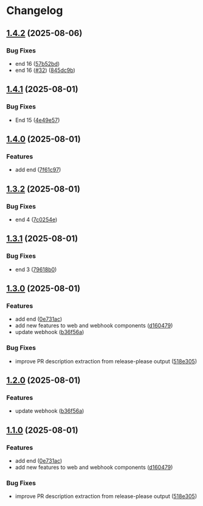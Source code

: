 # Changelog

## [1.4.2](https://github.com/thanadolps/rps/compare/webhook/v1.4.1...webhook/v1.4.2) (2025-08-06)


### Bug Fixes

* end 16 ([57b52bd](https://github.com/thanadolps/rps/commit/57b52bdbec3223a32f7d0bae86fbc01f522a6504))
* end 16 ([#32](https://github.com/thanadolps/rps/issues/32)) ([845dc9b](https://github.com/thanadolps/rps/commit/845dc9b3b9d9bcdd02cc2cb8d0a956f2170b9534))

## [1.4.1](https://github.com/thanadolps/rps/compare/webhook/v1.4.0...webhook/v1.4.1) (2025-08-01)


### Bug Fixes

* End 15 ([4e49e57](https://github.com/thanadolps/rps/commit/4e49e573fbff9ac977bc1eb99e0f9af055c80a2d))

## [1.4.0](https://github.com/thanadolps/rps/compare/webhook/v1.3.2...webhook/v1.4.0) (2025-08-01)


### Features

* add end ([7f61c97](https://github.com/thanadolps/rps/commit/7f61c97169248351eee3ccd94ebb56e7a6fe2ec4))

## [1.3.2](https://github.com/thanadolps/rps/compare/webhook/v1.3.1...webhook/v1.3.2) (2025-08-01)


### Bug Fixes

* end 4 ([7c0254e](https://github.com/thanadolps/rps/commit/7c0254e8319d3883f5d2367769255d318ea7d47a))

## [1.3.1](https://github.com/thanadolps/rps/compare/webhook/v1.3.0...webhook/v1.3.1) (2025-08-01)


### Bug Fixes

* end 3 ([79618b0](https://github.com/thanadolps/rps/commit/79618b0948c021acab42c3f03d5a325ff179983b))

## [1.3.0](https://github.com/thanadolps/rps/compare/webhook/v1.2.0...webhook/v1.3.0) (2025-08-01)


### Features

* add end ([0e731ac](https://github.com/thanadolps/rps/commit/0e731ace10e505b3e3046f61cc37100bb378b9c5))
* add new features to web and webhook components ([d160479](https://github.com/thanadolps/rps/commit/d160479b6426d5c4d1f24f025012b063f39887b7))
* update webhook ([b36f56a](https://github.com/thanadolps/rps/commit/b36f56a60fb1fe0db33bef11927871cf98ac745d))


### Bug Fixes

* improve PR description extraction from release-please output ([518e305](https://github.com/thanadolps/rps/commit/518e305fbce20d07ac4d355f9179fd3e5feee070))

## [1.2.0](https://github.com/thanadolps/rps/compare/v1.1.0...v1.2.0) (2025-08-01)


### Features

* update webhook ([b36f56a](https://github.com/thanadolps/rps/commit/b36f56a60fb1fe0db33bef11927871cf98ac745d))

## [1.1.0](https://github.com/thanadolps/rps/compare/v1.0.0...v1.1.0) (2025-08-01)


### Features

* add end ([0e731ac](https://github.com/thanadolps/rps/commit/0e731ace10e505b3e3046f61cc37100bb378b9c5))
* add new features to web and webhook components ([d160479](https://github.com/thanadolps/rps/commit/d160479b6426d5c4d1f24f025012b063f39887b7))


### Bug Fixes

* improve PR description extraction from release-please output ([518e305](https://github.com/thanadolps/rps/commit/518e305fbce20d07ac4d355f9179fd3e5feee070))
